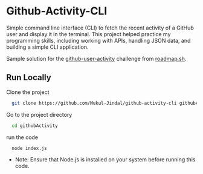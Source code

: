 
# Github-Activity-CLI

Simple command line interface (CLI) to fetch the recent activity of a GitHub user and display it in the terminal. This project helped practice my programming skills, including working with APIs, handling JSON data, and building a simple CLI application.

Sample solution for the [github-user-activity](https://roadmap.sh/projects/github-user-activity) challenge from [roadmap.sh](https://roadmap.sh/).


## Run Locally

Clone the project

```bash
  git clone https://github.com/Mukul-Jindal/github-activity-cli githubActivity
```

Go to the project directory

```bash
  cd githubActivity
```

run the code

```bash
  node index.js
```

 * Note: Ensure that Node.js is installed on your system before running this code.
 